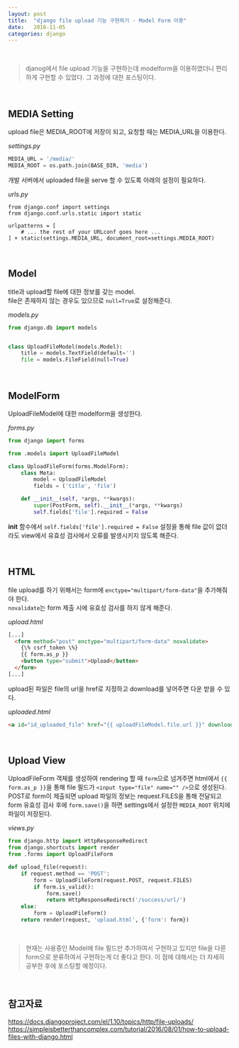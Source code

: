 ```yaml
---
layout: post
title:  "django file upload 기능 구현하기 - Model Form 이용"
date:   2016-11-05
categories: django
---
```


<br>  

> djanog에서 file upload 기능을 구현하는데 modelform을 이용하였더니 편리하게 구현할 수 있었다. 그 과정에 대한 포스팅이다.  

<br>  

## MEDIA Setting  

upload file은 MEDIA_ROOT에 저장이 되고, 요청할 때는 MEDIA_URL을 이용한다.  

_settings.py_  

```python
MEDIA_URL = '/media/'
MEDIA_ROOT = os.path.join(BASE_DIR, 'media')
```  

개발 서버에서 uploaded file을 serve 할 수 있도록 아래의 설정이 필요하다.  

_urls.py_  

```
from django.conf import settings
from django.conf.urls.static import static

urlpatterns = [
    # ... the rest of your URLconf goes here ...
] + static(settings.MEDIA_URL, document_root=settings.MEDIA_ROOT)
```  

<br>  

## Model   

title과 upload할 file에 대한 정보를 갖는 model.  
file은 존재하지 않는 경우도 있으므로 `null=True`로 설정해준다.  

_models.py_  

```python
from django.db import models


class UploadFileModel(models.Model):
    title = models.TextField(default='')
    file = models.FileField(null=True)
```  

<br>  

## ModelForm  

UploadFileModel에 대한 modelform을 생성한다.  

_forms.py_  

```python
from django import forms

from .models import UploadFileModel

class UploadFileForm(forms.ModelForm):
    class Meta:
        model = UploadFileModel
        fields = ('title', 'file')

    def __init__(self, *args, **kwargs):
        super(PostForm, self).__init__(*args, **kwargs)
        self.fields['file'].required = False
```  

__init__ 함수에서 `self.fields['file'].required = False` 설정을 통해 file 값이 없더라도 view에서 유효성 검사에서 오류를 발생시키지 않도록 해준다.  

<br>  


## HTML  

file upload를 하기 위해서는 form에 `enctype="multipart/form-data"`을 추가해줘야 한다.  
`novalidate`는 form 제출 시에 유효성 검사를 하지 않게 해준다.  

_upload.html_  

```html
[...]
  <form method="post" enctype="multipart/form-data" novalidate>
    {\% csrf_token \%}
    {{ form.as_p }}
    <button type="submit">Upload</button>
  </form>
[...]
```  

upload된 파일은 file의 url을 href로 지정하고 download를 넣어주면 다운 받을 수 있다.  

_uploaded.html_  

```html
<a id="id_uploaded_file" href="{{ uploadFileModel.file.url }}" download>{{ post.file.name }}</a>
```  

<br>  

## Upload View  

UploadFileForm 객체를 생성하여 rendering 할 때 `form`으로 넘겨주면 html에서 `{{ form.as_p }}`을 통해 file 필드가 `<input type="file" name="" />`으로 생성된다.  
POST로 form이 제출되면 upload 파일의 정보는 request.FILES을 통해 전달되고 form 유효성 검사 후에 `form.save()`을 하면 settings에서 설정한 `MEDIA_ROOT` 위치에 파일이 저장된다.  

_views.py_  

```python
from django.http import HttpResponseRedirect
from django.shortcuts import render
from .forms import UploadFileForm

def upload_file(request):
    if request.method == 'POST':
        form = UploadFileForm(request.POST, request.FILES)
        if form.is_valid():
            form.save()
            return HttpResponseRedirect('/success/url/')
    else:
        form = UploadFileForm()
    return render(request, 'upload.html', {'form': form})
```  

<br>  

> 현재는 사용중인 Model에 file 필드만 추가하여서 구현하고 있지만 file을 다른 form으로 분류하여서 구현하는게 더 좋다고 한다. 이 점에 대해서는 더 자세히 공부한 후에 포스팅할 예정이다.  

<br>   

## 참고자료  

<https://docs.djangoproject.com/el/1.10/topics/http/file-uploads/>
<https://simpleisbetterthancomplex.com/tutorial/2016/08/01/how-to-upload-files-with-django.html>
